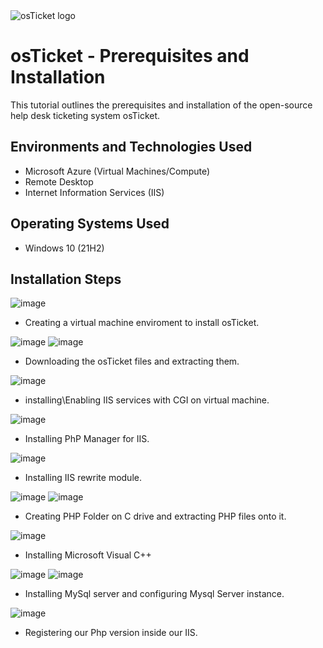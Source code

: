 
<img src="https://i.imgur.com/Clzj7Xs.png" alt="osTicket logo"/>
</p>

<h1>osTicket - Prerequisites and Installation</h1>
This tutorial outlines the prerequisites and installation of the open-source help desk ticketing system osTicket.<br />


<h2>Environments and Technologies Used</h2>

- Microsoft Azure (Virtual Machines/Compute)
- Remote Desktop
- Internet Information Services (IIS)

<h2>Operating Systems Used </h2>

- Windows 10</b> (21H2)



<h2>Installation Steps</h2>

![image](https://github.com/user-attachments/assets/7d310b5e-6cbf-44eb-a16e-f908c40caf9c)

- Creating a virtual machine enviroment to install osTicket.

![image](https://github.com/user-attachments/assets/9231fc66-e346-4d3a-82e0-df32c140afea)  ![image](https://github.com/user-attachments/assets/d00b24a5-4fa1-4e04-883e-ec36636677dc)

- Downloading the osTicket files and extracting them.

![image](https://github.com/user-attachments/assets/f7fff968-8a82-4ed2-843d-8da781819c0b)

- installing\Enabling IIS services with CGI on virtual machine.

![image](https://github.com/user-attachments/assets/15e472d7-7d2a-47a2-9d06-a6ec64d980e9)

- Installing PhP Manager for IIS.

![image](https://github.com/user-attachments/assets/30338958-669c-4494-a3f2-da23b06ef622)

- Installing IIS rewrite module.

![image](https://github.com/user-attachments/assets/779383ba-b036-46ee-9052-56a90ec76b42)  ![image](https://github.com/user-attachments/assets/153ba5ae-9b74-4688-9bb6-164f7ebcc99d)

- Creating PHP Folder on C drive and extracting PHP files onto it.

![image](https://github.com/user-attachments/assets/6ddef90b-a9b4-497e-93d3-752aabf36163)

- Installing Microsoft Visual C++

![image](https://github.com/user-attachments/assets/449a6743-c119-4052-93d3-a7e6f854c353) ![image](https://github.com/user-attachments/assets/1ea3f9c4-9ffd-4c0d-a856-1d0149aff94f)

- Installing MySql server and configuring Mysql Server instance.

![image](https://github.com/user-attachments/assets/f980ba5a-b57a-4e6e-86fe-2ad4ffab2bfe)

- Registering our Php version inside our IIS.


